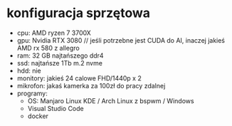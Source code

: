 # konfiguracja sprzętowa

- cpu: AMD ryzen 7 3700X
- gpu: Nvidia RTX 3080 // jeśli potrzebne jest CUDA do AI, inaczej jakieś AMD rx 580 z allegro
- ram: 32 GB najtańszego ddr4
- ssd: najtańsze 1Tb m.2 nvme
- hdd: nie
- monitory: jakieś 24 calowe FHD/1440p x 2
- mikrofon: jakaś kamerka za 100zł do pracy zdalnej
- programy:
  - OS: Manjaro Linux KDE / Arch Linux z bspwm / Windows
  - Visual Studio Code
  - docker